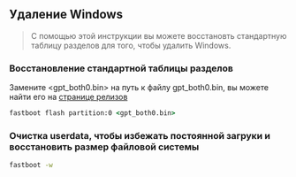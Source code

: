 ## Удаление Windows
> С помощью этой инструкции вы можете восстановть стандартную таблицу разделов для того, чтобы удалить Windows.

### Восстановление стандартной таблицы разделов

Замените <gpt_both0.bin> на путь к файлу gpt_both0.bin, вы можете найти его на [странице релизов](../../../../releases/tag/binaries)

```cmd
fastboot flash partition:0 <gpt_both0.bin>
```

### Очистка userdata, чтобы избежать постоянной загруки и восстановить размер файловой системы
```cmd
fastboot -w
```
